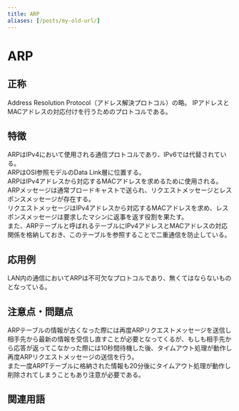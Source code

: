 ```yaml
---
title: ARP
aliases: [/posts/my-old-url/]
---
```


# ARP
## 正称
Address Resolution Protocol（アドレス解決プロトコル）の略。
IPアドレスとMACアドレスの対応付けを行うためのプロトコルである。
## 特徴
ARPはIPv4において使用される通信プロトコルであり、IPv6では代替されている。  
ARPはOSI参照モデルのData Link層に位置する。  
ARPはIPv4アドレスから対応するMACアドレスを求めるために使用される。  
ARPメッセージは通常ブロードキャストで送られ、リクエストメッセージとレスポンスメッセージが存在する。  
リクエストメッセージはIPv4アドレスから対応するMACアドレスを求め、レスポンスメッセージは要求したマシンに返事を返す役割を果たす。  
また、ARPテーブルと呼ばれるテーブルにIPv4アドレスとMACアドレスの対応関係を格納しておき、このテーブルを参照することで二重通信を防止している。  
## 応用例
LAN内の通信においてARPは不可欠なプロトコルであり、無くてはならないものとなっている。  
## 注意点・問題点
ARPテーブルの情報が古くなった際には再度ARPリクエストメッセージを送信し相手先から最新の情報を受信し直すことが必要となってくるが、もしも相手先から応答が返ってこなかった際には10秒間待機した後、タイムアウト処理が動作し再度ARPリクエストメッセージの送信を行う。  
また一度ARPTテーブルに格納された情報も20分後にタイムアウト処理が動作し削除されてしまうこともあり注意が必要である。  

  ## 関連用語
